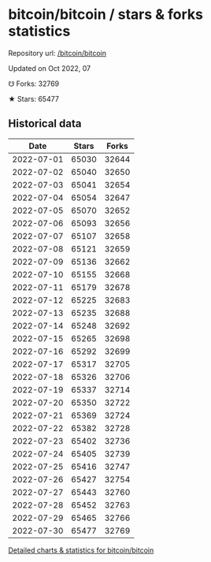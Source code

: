 # bitcoin/bitcoin / stars & forks statistics

Repository url: [/bitcoin/bitcoin](https://github.com/bitcoin/bitcoin)

Updated on Oct 2022, 07

☋ Forks: 32769

★ Stars: 65477

## Historical data
| Date | Stars | Forks |
|------|-------|-------|
| 2022-07-01 | 65030 | 32644 | 
| 2022-07-02 | 65040 | 32650 | 
| 2022-07-03 | 65041 | 32654 | 
| 2022-07-04 | 65054 | 32647 | 
| 2022-07-05 | 65070 | 32652 | 
| 2022-07-06 | 65093 | 32656 | 
| 2022-07-07 | 65107 | 32658 | 
| 2022-07-08 | 65121 | 32659 | 
| 2022-07-09 | 65136 | 32662 | 
| 2022-07-10 | 65155 | 32668 | 
| 2022-07-11 | 65179 | 32678 | 
| 2022-07-12 | 65225 | 32683 | 
| 2022-07-13 | 65235 | 32688 | 
| 2022-07-14 | 65248 | 32692 | 
| 2022-07-15 | 65265 | 32698 | 
| 2022-07-16 | 65292 | 32699 | 
| 2022-07-17 | 65317 | 32705 | 
| 2022-07-18 | 65326 | 32706 | 
| 2022-07-19 | 65337 | 32714 | 
| 2022-07-20 | 65350 | 32722 | 
| 2022-07-21 | 65369 | 32724 | 
| 2022-07-22 | 65382 | 32728 | 
| 2022-07-23 | 65402 | 32736 | 
| 2022-07-24 | 65405 | 32739 | 
| 2022-07-25 | 65416 | 32747 | 
| 2022-07-26 | 65427 | 32754 | 
| 2022-07-27 | 65443 | 32760 | 
| 2022-07-28 | 65452 | 32763 | 
| 2022-07-29 | 65465 | 32766 | 
| 2022-07-30 | 65477 | 32769 | 


[Detailed charts & statistics for bitcoin/bitcoin](https://reviewgithub.com/rep/bitcoin/bitcoin)

